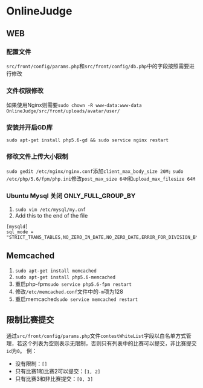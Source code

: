 # OnlineJudge

## WEB
### 配置文件
`src/front/config/params.php`和`src/front/config/db.php`中的字段按照需要进行修改
### 文件权限修改
如果使用Nginx则需要`sudo chown -R www-data:www-data OnlineJudge/src/front/uploads/avatar/user/`
### 安装并开启GD库
`sudo apt-get install php5.6-gd && sudo service nginx restart`
### 修改文件上传大小限制
`sudo gedit /etc/nginx/nginx.conf`添加`client_max_body_size 20M;`
`sudo /etc/php/5.6/fpm/php.ini`修改`post_max_size 64M`和`upload_max_filesize 64M`

### Ubuntu Mysql 关闭 ONLY_FULL_GROUP_BY

1. `sudo vim /etc/mysql/my.cnf`
2. Add this to the end of the file
```
[mysqld]
sql_mode = "STRICT_TRANS_TABLES,NO_ZERO_IN_DATE,NO_ZERO_DATE,ERROR_FOR_DIVISION_BY_ZERO,NO_AUTO_CREATE_USER,NO_ENGINE_SUBSTITUTION"
```

## Memcached
1. `sudo apt-get install memcached`
2. `sudo apt-get install php5.6-memcached`
3. 重启php-fpm`sudo service php5.6-fpm restart`
4. 修改`/etc/memcached.conf`文件中的`-m`项为128
5. 重启memcached`sudo service memcached restart`

## 限制比赛提交
通过`src/front/config/params.php`文件`contestWhiteList`字段以白名单方式管理，若这个列表为空则表示无限制，否则只有列表中的比赛可以提交，非比赛提交`id`为`0`。
例：
- 没有限制：`[]`
- 只有比赛1和比赛2可以提交：`[1, 2]`
- 只有比赛3和非比赛提交：`[0, 3]`
